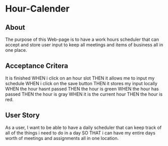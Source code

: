 # Hour-Calender

## About

The purpose of this Web-page is to have a work hours scheduler that can accept and store user input to keep all meetings and items of business all in one place.

## Acceptance Critera

It is finished
WHEN i click on an hour slot
THEN it allows me to input my schedule
WHEN i click on the save button
THEN it stores my input locally
WHEN the hour hasnt passed
THEN the hour is green
WHEN the hour has passed
THEN the hour is gray
WHEN it is the current hour
THEN the hour is red.

## User Story

As a user,
I want to be able to have a daily scheduler that can keep track of all of the things i need to do in a day
SO THAT i can have my entire days worth of meetings and assignments all in one location.
